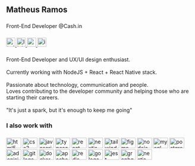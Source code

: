 <h2 align="left">Matheus Ramos</h2>

###

<p align="left">Front-End Developer @Cash.in</p>

###

<div align="left">
  <a href="https://twitter.com/matheusesramos" target="_blank">
    <img src="https://img.shields.io/static/v1?message=matheusesramos&logo=twitter&label=&color=41a6cc&logoColor=white&labelColor=&style=for-the-badge" height="24" alt="twitter logo"  />
  </a>
  <a href="https://www.linkedin.com/in/matheusesramos/" target="_blank">
    <img src="https://img.shields.io/static/v1?message=matheusesramos&logo=linkedin&label=&color=41a6cc&logoColor=white&labelColor=&style=for-the-badge" height="24" alt="linkedin logo"  />
  </a>
  <a href="mailto:matheuseduardosramos@gmail.com" target="_blank">
    <img src="https://img.shields.io/static/v1?message=matheuseduardosramos@gmail.com&logo=gmail&label=&color=41a6cc&logoColor=white&labelColor=&style=for-the-badge" height="24" alt="gmail logo"  />
  </a>
  <a href="https://www.instagram.com/matheusesramos/" target="_blank">
    <img src="https://img.shields.io/static/v1?message=matheusesramos&logo=instagram&label=&color=41a6cc&logoColor=white&labelColor=&style=for-the-badge" height="24" alt="instagram logo"  />
  </a>
</div>

###

<p align="left">Front-End Developer and UX/UI design enthusiast.<br><br>Currently working with NodeJS + React + React Native stack.<br><br>Passionate about technology, communication and people.<br>Loves contributing to the developer community and helping those who are starting their careers.<br><br>"It's just a spark, but it's enough to keep me going"</p>

###

<h3 align="left">I also work with</h3>

###

<div align="left">
  <img src="https://cdn.jsdelivr.net/gh/devicons/devicon/icons/html5/html5-original.svg" height="28" width="40" alt="html5 logo"  />
  <img src="https://cdn.jsdelivr.net/gh/devicons/devicon/icons/css3/css3-original.svg" height="28" width="40" alt="css3 logo"  />
  <img src="https://cdn.jsdelivr.net/gh/devicons/devicon/icons/javascript/javascript-original.svg" height="28" width="40" alt="javascript logo"  />
  <img src="https://cdn.jsdelivr.net/gh/devicons/devicon/icons/typescript/typescript-original.svg" height="28" width="40" alt="typescript logo"  />
  <img src="https://cdn.jsdelivr.net/gh/devicons/devicon/icons/react/react-original.svg" height="28" width="40" alt="react logo"  />
  <img src="https://cdn.jsdelivr.net/gh/devicons/devicon/icons/nextjs/nextjs-original.svg" height="28" width="40" alt="nextjs logo"  />
  <img src="https://cdn.jsdelivr.net/gh/devicons/devicon/icons/tailwindcss/tailwindcss-original-wordmark.svg" height="28" width="40" alt="tailwindcss logo"  />
  <img src="https://cdn.jsdelivr.net/gh/devicons/devicon/icons/figma/figma-original.svg" height="28" width="40" alt="figma logo"  />
  <img src="https://cdn.jsdelivr.net/gh/devicons/devicon/icons/nodejs/nodejs-original.svg" height="28" width="40" alt="nodejs logo"  />
  <img src="https://cdn.jsdelivr.net/gh/devicons/devicon/icons/mysql/mysql-original.svg" height="28" width="40" alt="mysql logo"  />
  <img src="https://cdn.jsdelivr.net/gh/devicons/devicon/icons/postgresql/postgresql-original.svg" height="28" width="40" alt="postgresql logo"  />
  <img src="https://cdn.jsdelivr.net/gh/devicons/devicon/icons/adonisjs/adonisjs-original.svg" height="28" width="40" alt="adonisjs logo"  />
  <img src="https://cdn.jsdelivr.net/gh/devicons/devicon/icons/git/git-original.svg" height="28" width="40" alt="git logo"  />
  <img src="https://cdn.jsdelivr.net/gh/devicons/devicon/icons/docker/docker-original.svg" height="28" width="40" alt="docker logo"  />
  <img src="https://cdn.jsdelivr.net/gh/devicons/devicon/icons/apachekafka/apachekafka-original.svg" height="28" width="40" alt="apachekafka logo"  />
  <img src="https://cdn.jsdelivr.net/gh/devicons/devicon/icons/redis/redis-original.svg" height="28" width="40" alt="redis logo"  />
  <img src="https://cdn.jsdelivr.net/gh/devicons/devicon/icons/go/go-original.svg" height="28" width="40" alt="go logo"  />
  <img src="https://cdn.jsdelivr.net/gh/devicons/devicon/icons/jest/jest-plain.svg" height="28" width="40" alt="jest logo"  />
  <img src="https://cdn.jsdelivr.net/gh/devicons/devicon/icons/graphql/graphql-plain.svg" height="28" width="40" alt="graphql logo"  />
  <img src="https://cdn.jsdelivr.net/gh/devicons/devicon/icons/nestjs/nestjs-plain.svg" height="28" width="40" alt="nestjs logo"  />
</div>
